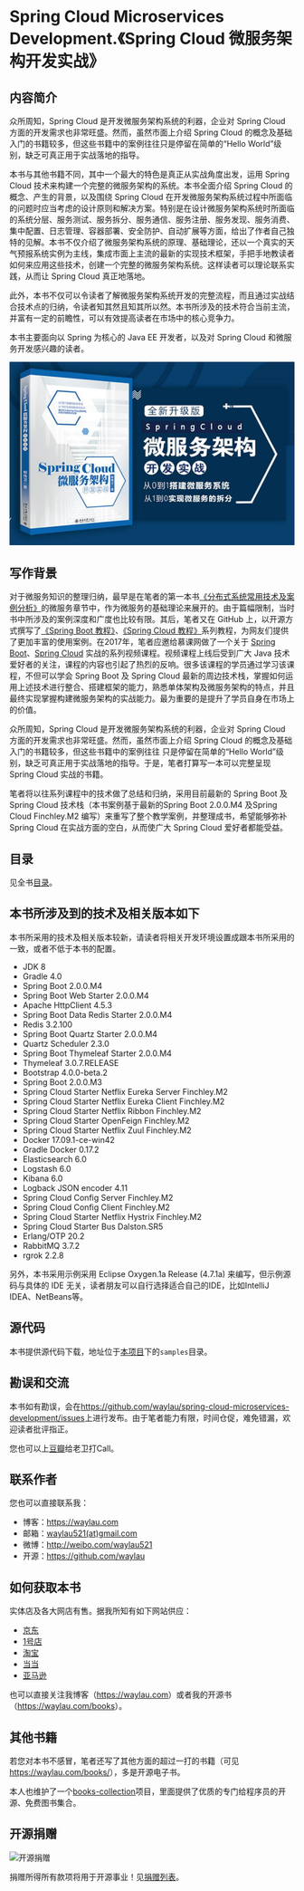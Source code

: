 # Spring Cloud Microservices Development.《Spring Cloud 微服务架构开发实战》

## 内容简介

众所周知，Spring Cloud 是开发微服务架构系统的利器，企业对 Spring Cloud 方面的开发需求也非常旺盛。然而，虽然市面上介绍 Spring Cloud 的概念及基础入门的书籍较多，但这些书籍中的案例往往只是停留在简单的“Hello World”级别，缺乏可真正用于实战落地的指导。

本书与其他书籍不同，其中一个最大的特色是真正从实战角度出发，运用 Spring Cloud 技术来构建一个完整的微服务架构的系统。本书全面介绍 Spring Cloud 的概念、产生的背景，以及围绕 Spring Cloud 在开发微服务架构系统过程中所面临的问题时应当考虑的设计原则和解决方案。特别是在设计微服务架构系统时所面临的系统分层、服务测试、服务拆分、服务通信、服务注册、服务发现、服务消费、集中配置、日志管理、容器部署、安全防护、自动扩展等方面，给出了作者自己独特的见解。本书不仅介绍了微服务架构系统的原理、基础理论，还以一个真实的天气预报系统实例为主线，集成市面上主流的最新的实现技术框架，手把手地教读者如何来应用这些技术，创建一个完整的微服务架构系统。这样读者可以理论联系实践，从而让 Spring Cloud 真正地落地。

此外，本书不仅可以令读者了解微服务架构系统开发的完整流程，而且通过实战结合技术点的归纳，令读者知其然且知其所以然。本书所涉及的技术符合当前主流，并富有一定的前瞻性，可以有效提高读者在市场中的核心竞争力。

本书主要面向以 Spring 为核心的 Java EE 开发者，以及对 Spring Cloud 和微服务开发感兴趣的读者。

![](images/spring-cloud-logo.jpg)

## 写作背景


对于微服务知识的整理归纳，最早是在笔者的第一本书[《分布式系统常用技术及案例分析》](https://github.com/waylau/distributed-systems-technologies-and-cases-analysis)的微服务章节中，作为微服务的基础理论来展开的。由于篇幅限制，当时书中所涉及的案例深度和广度也比较有限。其后，笔者又在 GitHub 上，以开源方式撰写了[《Spring Boot 教程》](https://github.com/waylau/spring-boot-tutorial)、[《Spring Cloud 教程》](https://github.com/waylau/spring-cloud-tutorial)系列教程，为网友们提供了更加丰富的使用案例。在2017年，笔者应邀给慕课网做了一个关于 [Spring Boot](http://coding.imooc.com/class/125.html)、[Spring Cloud](https://coding.imooc.com/class/177.html) 实战的系列视频课程。视频课程上线后受到广大 Java 技术爱好者的关注，课程的内容也引起了热烈的反响。很多该课程的学员通过学习该课程，不但可以学会 Spring Boot 及 Spring Cloud 最新的周边技术栈，掌握如何运用上述技术进行整合、搭建框架的能力，熟悉单体架构及微服务架构的特点，并且最终实现掌握构建微服务架构的实战能力。最为重要的是提升了学员自身在市场上的价值。

众所周知，Spring Cloud 是开发微服务架构系统的利器，企业对 Spring Cloud 方面的开发需求也非常旺盛。然而，虽然市面上介绍 Spring Cloud 的概念及基础入门的书籍较多，但这些书籍中的案例往往
只是停留在简单的“Hello World”级别，缺乏可真正用于实战落地的指导。于是，笔者打算写一本可以完整呈现 Spring Cloud 实战的书籍。

笔者将以往系列课程中的技术做了总结和归纳，采用目前最新的 Spring Boot 及 Spring Cloud 技术栈（本书案例基于最新的Spring Boot 2.0.0.M4 及Spring Cloud Finchley.M2 编写）来重写了整个教学案例，并整理成书，希望能够弥补 Spring Cloud 在实战方面的空白，从而使广大 Spring Cloud 爱好者都能受益。


## 目录

见全书[目录](SUMMARY.md)。

## 本书所涉及到的技术及相关版本如下


本书所采用的技术及相关版本较新，请读者将相关开发环境设置成跟本书所采用的一致，或者不低于本书的配置。

* JDK 8
* Gradle 4.0
* Spring Boot 2.0.0.M4
* Spring Boot Web Starter 2.0.0.M4
* Apache HttpClient 4.5.3
* Spring Boot Data Redis Starter 2.0.0.M4
* Redis 3.2.100
* Spring Boot Quartz Starter 2.0.0.M4
* Quartz Scheduler 2.3.0
* Spring Boot Thymeleaf Starter 2.0.0.M4
* Thymeleaf 3.0.7.RELEASE
* Bootstrap 4.0.0-beta.2
* Spring Boot 2.0.0.M3
* Spring Cloud Starter Netflix Eureka Server Finchley.M2
* Spring Cloud Starter Netflix Eureka Client Finchley.M2
* Spring Cloud Starter Netflix Ribbon Finchley.M2
* Spring Cloud Starter OpenFeign Finchley.M2
* Spring Cloud Starter Netflix Zuul Finchley.M2
* Docker 17.09.1-ce-win42
* Gradle Docker 0.17.2
* Elasticsearch 6.0
* Logstash 6.0
* Kibana 6.0
* Logback JSON encoder 4.11
* Spring Cloud Config Server Finchley.M2
* Spring Cloud Config Client Finchley.M2
* Spring Cloud Starter Netflix Hystrix Finchley.M2
* Spring Cloud Starter Bus Dalston.SR5
* Erlang/OTP 20.2
* RabbitMQ 3.7.2
* rgrok 2.2.8

另外，本书采用示例采用 Eclipse Oxygen.1a Release (4.7.1a) 来编写，但示例源码与具体的 IDE 无关，读者朋友可以自行选择适合自己的IDE，比如IntelliJ IDEA、NetBeans等。


## 源代码

本书提供源代码下载，地址位于[本项目](https://github.com/waylau/spring-cloud-microservices-development)下的`samples`目录。

## 勘误和交流

本书如有勘误，会在<https://github.com/waylau/spring-cloud-microservices-development/issues>上进行发布。由于笔者能力有限，时间仓促，难免错漏，欢迎读者批评指正。

您也可以上[豆瓣](https://book.douban.com/subject/30245248/)给老卫打Call。

## 联系作者

您也可以直接联系我：

* 博客：https://waylau.com
* 邮箱：[waylau521(at)gmail.com](mailto:waylau521@gmail.com)
* 微博：http://weibo.com/waylau521
* 开源：https://github.com/waylau

## 如何获取本书

实体店及各大网店有售。据我所知有如下网站供应：

* [京东](https://search.jd.com/Search?keyword=%E6%9F%B3%E4%BC%9F%E5%8D%AB%20Spring%20Cloud%20%E5%BE%AE%E6%9C%8D%E5%8A%A1%E6%9E%B6%E6%9E%84%E5%BC%80%E5%8F%91%E5%AE%9E%E6%88%98&enc=utf-8&wq=%E6%9F%B3%E4%BC%9F%E5%8D%AB%20Spring%20Cloud%20%E5%BE%AE%E6%9C%8D%E5%8A%A1%E6%9E%B6%E6%9E%84%E5%BC%80%E5%8F%91%E5%AE%9E%E6%88%98&pvid=640318b62c6b4eea88a5c93038d76f10)
* [1号店](http://search.yhd.com/c0-0/k%25E6%259F%25B3%25E4%25BC%259F%25E5%258D%25AB%2520Spring%2520Cloud%2520%25E5%25BE%25AE%25E6%259C%258D%25E5%258A%25A1%25E6%259E%25B6%25E6%259E%2584%25E5%25BC%2580%25E5%258F%2591%25E5%25AE%259E%25E6%2588%2598/)
* [淘宝](https://s.taobao.com/search?q=%E6%9F%B3%E4%BC%9F%E5%8D%AB+Spring+Cloud+%E5%BE%AE%E6%9C%8D%E5%8A%A1%E6%9E%B6%E6%9E%84%E5%BC%80%E5%8F%91%E5%AE%9E%E6%88%98&imgfile=&commend=all&ssid=s5-e&search_type=item&sourceId=tb.index&spm=a21bo.2017.201856-taobao-item.1&ie=utf8&initiative_id=tbindexz_20170306)
* [当当](http://search.dangdang.com/?key=%C1%F8%CE%B0%CE%C0%20Spring%20Cloud%20%CE%A2%B7%FE%CE%F1%BC%DC%B9%B9%BF%AA%B7%A2%CA%B5%D5%BD&act=input)
* [亚马逊](https://www.amazon.cn/s/ref=nb_sb_noss?__mk_zh_CN=%E4%BA%9A%E9%A9%AC%E9%80%8A%E7%BD%91%E7%AB%99&url=search-alias%3Daps&field-keywords=%E6%9F%B3%E4%BC%9F%E5%8D%AB+Spring+Cloud+%E5%BE%AE%E6%9C%8D%E5%8A%A1%E6%9E%B6%E6%9E%84%E5%BC%80%E5%8F%91%E5%AE%9E%E6%88%98)


也可以直接关注我博客（<https://waylau.com>）或者我的开源书（<https://waylau.com/books>）。

## 其他书籍

若您对本书不感冒，笔者还写了其他方面的超过一打的书籍（可见<https://waylau.com/books/>），多是开源电子书。

本人也维护了一个[books-collection](https://github.com/waylau/books-collection)项目，里面提供了优质的专门给程序员的开源、免费图书集合。

## 开源捐赠


![开源捐赠](https://waylau.com/images/showmethemoney-sm.jpg)

捐赠所得所有款项将用于开源事业！见[捐赠列表](https://waylau.com/donate)。


